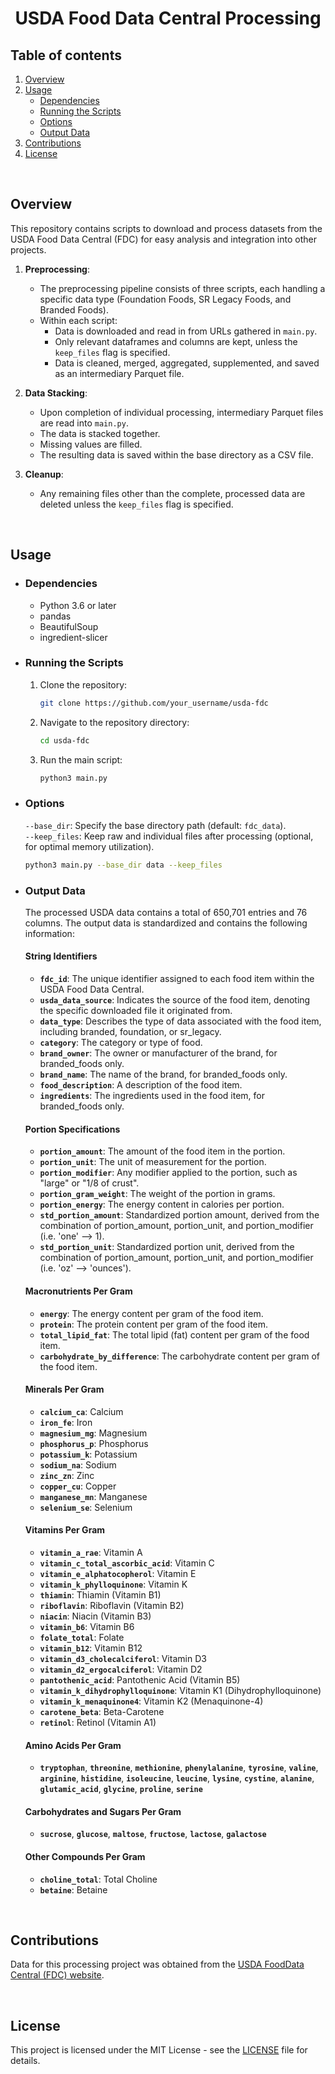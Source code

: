 <center>

# **USDA Food Data Central Processing**

</center>


## **Table of contents**
1. [Overview](#overview)
2. [Usage](#usage)
    - [Dependencies](#dependencies)
    - [Running the Scripts](#running-the-scripts)
    - [Options](#options)
    - [Output Data](#output-data)
3. [Contributions](#contributions)
4. [License](#license)

<br/>

## **Overview**


This repository contains scripts to download and process datasets from the USDA Food Data Central (FDC) for easy analysis and integration into other projects.
<br/>

1. **Preprocessing**:
   - The preprocessing pipeline consists of three scripts, each handling a specific data type (Foundation Foods, SR Legacy Foods, and Branded Foods).
   - Within each script:
     - Data is downloaded and read in from URLs gathered in `main.py`.
     - Only relevant dataframes and columns are kept, unless the `keep_files` flag is specified.
     - Data is cleaned, merged, aggregated, supplemented, and saved as an intermediary Parquet file.

2. **Data Stacking**:
   - Upon completion of individual processing, intermediary Parquet files are read into `main.py`.
   - The data is stacked together.
   - Missing values are filled.
   - The resulting data is saved within the base directory as a CSV file.

3. **Cleanup**:
   - Any remaining files other than the complete, processed data are deleted unless the `keep_files` flag is specified.


<br/>

## **Usage**


- ### **Dependencies**

    - Python 3.6 or later
    - pandas
    - BeautifulSoup
    - ingredient-slicer


- ### **Running the Scripts**

    1. Clone the repository:

        ```bash
        git clone https://github.com/your_username/usda-fdc
        ```

    2. Navigate to the repository directory:

        ```bash
        cd usda-fdc
        ```

    3. Run the main script:

        ```bash
        python3 main.py
        ```

- ### **Options**

    `--base_dir`: Specify the base directory path (default: `fdc_data`).<br/>
    `--keep_files`: Keep raw and individual files after processing (optional, for optimal memory utilization).

    ```bash
    python3 main.py --base_dir data --keep_files
    ```



- ### **Output Data**

    The processed USDA data contains a total of 650,701 entries and 76 columns. The output data is standardized and contains the following information:

    #### **String Identifiers**
    - **`fdc_id`**: The unique identifier assigned to each food item within the USDA Food Data Central.
    - **`usda_data_source`**: Indicates the source of the food item, denoting the specific downloaded file it originated from.
    - **`data_type`**: Describes the type of data associated with the food item, including branded, foundation, or sr_legacy.
    - **`category`**: The category or type of food.
    - **`brand_owner`**: The owner or manufacturer of the brand, for branded_foods only.
    - **`brand_name`**: The name of the brand, for branded_foods only.
    - **`food_description`**: A description of the food item.
    - **`ingredients`**: The ingredients used in the food item, for branded_foods only.

    #### **Portion Specifications**
    - **`portion_amount`**: The amount of the food item in the portion.
    - **`portion_unit`**: The unit of measurement for the portion.
    - **`portion_modifier`**: Any modifier applied to the portion, such as "large" or "1/8 of crust".
    - **`portion_gram_weight`**: The weight of the portion in grams.
    - **`portion_energy`**: The energy content in calories per portion.
    - **`std_portion_amount`**: Standardized portion amount, derived from the combination of portion_amount, portion_unit, and portion_modifier (i.e. 'one' --> 1).
    - **`std_portion_unit`**: Standardized portion unit, derived from the combination of portion_amount, portion_unit, and portion_modifier (i.e. 'oz' --> 'ounces').

    #### **Macronutrients Per Gram**
    - **`energy`**: The energy content per gram of the food item.
    - **`protein`**: The protein content per gram of the food item.
    - **`total_lipid_fat`**: The total lipid (fat) content per gram of the food item.
    - **`carbohydrate_by_difference`**: The carbohydrate content per gram of the food item.

    #### **Minerals Per Gram**
    - **`calcium_ca`**: Calcium
    - **`iron_fe`**: Iron
    - **`magnesium_mg`**: Magnesium
    - **`phosphorus_p`**: Phosphorus
    - **`potassium_k`**: Potassium
    - **`sodium_na`**: Sodium
    - **`zinc_zn`**: Zinc
    - **`copper_cu`**: Copper
    - **`manganese_mn`**: Manganese
    - **`selenium_se`**: Selenium

    #### **Vitamins Per Gram**
    - **`vitamin_a_rae`**: Vitamin A
    - **`vitamin_c_total_ascorbic_acid`**: Vitamin C
    - **`vitamin_e_alphatocopherol`**: Vitamin E
    - **`vitamin_k_phylloquinone`**: Vitamin K
    - **`thiamin`**: Thiamin (Vitamin B1)
    - **`riboflavin`**: Riboflavin (Vitamin B2)
    - **`niacin`**: Niacin (Vitamin B3)
    - **`vitamin_b6`**: Vitamin B6
    - **`folate_total`**: Folate
    - **`vitamin_b12`**: Vitamin B12
    - **`vitamin_d3_cholecalciferol`**: Vitamin D3
    - **`vitamin_d2_ergocalciferol`**: Vitamin D2
    - **`pantothenic_acid`**: Pantothenic Acid (Vitamin B5)
    - **`vitamin_k_dihydrophylloquinone`**: Vitamin K1 (Dihydrophylloquinone)
    - **`vitamin_k_menaquinone4`**: Vitamin K2 (Menaquinone-4)
    - **`carotene_beta`**: Beta-Carotene
    - **`retinol`**: Retinol (Vitamin A1)

    #### **Amino Acids Per Gram**
    - **`tryptophan`**, **`threonine`**, **`methionine`**, **`phenylalanine`**, **`tyrosine`**, **`valine`**, **`arginine`**, **`histidine`**, **`isoleucine`**, **`leucine`**, **`lysine`**, **`cystine`**, **`alanine`**, **`glutamic_acid`**, **`glycine`**, **`proline`**, **`serine`**

    #### **Carbohydrates and Sugars Per Gram**
    - **`sucrose`**, **`glucose`**, **`maltose`**, **`fructose`**, **`lactose`**, **`galactose`**

    #### **Other Compounds Per Gram**
    - **`choline_total`**: Total Choline
    - **`betaine`**: Betaine

<br/>

## **Contributions**


Data for this processing project was obtained from the [USDA FoodData Central (FDC) website](https://fdc.nal.usda.gov/).

<br/>

## **License**


This project is licensed under the MIT License - see the [LICENSE](LICENSE) file for details.





